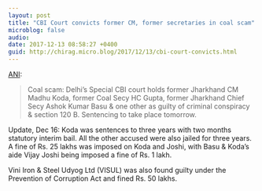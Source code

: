 ```yaml
---
layout: post
title: "CBI Court convicts former CM, former secretaries in coal scam"
microblog: false
audio: 
date: 2017-12-13 08:58:27 +0400
guid: http://chirag.micro.blog/2017/12/13/cbi-court-convicts.html
---
```

<p><a href="https://twitter.com/ani/status/940803148490465282" target="_blank">ANI</a>:</p>
<blockquote>Coal scam: Delhi’s Special CBI court holds former Jharkhand CM Madhu Koda, former Coal Secy HC Gupta, former Jharkhand Chief Secy Ashok Kumar Basu &amp; one other as guilty of criminal conspiracy &amp; section 120 B. Sentencing to take place tomorrow.</blockquote>
<p>Update, Dec 16: Koda was sentences to three years with two months statutory interim bail. All the other accused were also jailed for three years. A fine of Rs. 25 lakhs was imposed on Koda and Joshi, with Basu &amp; Koda’s aide Vijay Joshi being imposed a fine of Rs. 1 lakh.</p>
<p>Vini Iron &amp; Steel Udyog Ltd (VISUL) was also found guilty under the Prevention of Corruption Act and fined Rs. 50 lakhs.</p>
